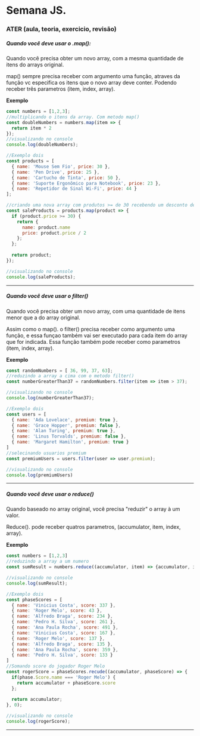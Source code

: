 # Semana JS.

### ATER (aula, teoria, exercicio, revisão)

##### Quando você deve usar o .map():

Quando você precisa obter um novo array, com a mesma quantidade de itens do arrays original.

map() sempre precisa receber com argumento uma função, atraves da função vc especifica os itens que o novo array deve conter. Podendo receber três parametros (item, index, array).

**Exemplo**

```javascript
const numbers = [1,2,3];
//multiplicando o itens da array. Com metodo map()
const doubleNumbers = numbers.map(item => {
  return item * 2
});
//visualizando no console
console.log(doubleNumbers);

//Exemplo dois
const products = [
  { name: 'Mouse Sem Fio', price: 30 },
  { name: 'Pen Drive', price: 25 },
  { name: 'Cartucho de Tinta', price: 50 },
  { name: 'Suporte Ergonômico para Notebook', price: 23 },
  { name: 'Repetidor de Sinal Wi-Fi', price: 44 }
];

//criando uma nova array com produtos >= de 30 recebendo um desconto de 50%
const saleProducts = products.map(product => {
  if (product.price >= 30) {
    return {
      name: product.name
      price: product.price / 2
    };
  };
  
  return product;
});

//visualizando no console
console.log(saleProducts);
```

---

##### Quando você deve usar o filter()

Quando você precisa obter um novo array, com uma quantidade de itens menor que a do array original.

Assim como o map(). o filter() precisa receber como argumento uma função, e essa funçao também vai ser executado para cada item do array que for indicada. Essa função também pode receber como parametros (item, index, array).

**Exemplo**

```javascript
const randomNumbers = [ 36, 99, 37, 63];
//reduzindo a array a cima com o metodo filter()
const numberGreaterThan37 = randomNumbers.filter(item => item > 37);

//visualizando no console
console.log(numberGreaterThan37);

//Exemplo dois
const users = [
  { name: 'Ada Lovelace', premium: true },
  { name: 'Grace Hopper', premium: false },
  { name: 'Alan Turing', premium: true },
  { name: 'Linus Torvalds', premium: false },
  { name: 'Margaret Hamilton', premium: true }
]
//selecinando usuarios premium
const premiumUsers = users.filter(user => user.premium);

//visualizando no console
console.log(premiumUsers)
```

---

##### Quando você deve usar o reduce()

Quando baseado no array original, você precisa "reduzir" o array à um valor.

Reduce(). pode receber quatros parametros, (accumulator, item, index, array).

**Exemplo**

```javascript
const numbers = [1,2,3]
//reduzindo a array a um numero
const sumResult = numbers.reduce((accumulator, item) => {accumulator, item}, 0);

//visualizando no console
console.log(sumResult);

//Exemplo dois
const phaseScores = [
  { name: 'Vinicius Costa', score: 337 },
  { name: 'Roger Melo', score: 43 },
  { name: 'Alfredo Braga', score: 234 },
  { name: 'Pedro H. Silva', score: 261 },
  { name: 'Ana Paula Rocha', score: 491 },
  { name: 'Vinicius Costa', score: 167 },
  { name: 'Roger Melo', score: 137 },
  { name: 'Alfredo Braga', score: 135 },
  { name: 'Ana Paula Rocha', score: 359 },
  { name: 'Pedro H. Silva', score: 133 }
]
//Somando score do jogador Roger Melo
const rogerScore = phaseScores.recude((accumulator, phaseScore) => {
  if(phase.Score.name === 'Roger Melo') {
    return accumulator + phaseScore.score
  };
  
  return accumulator;
}, 0);

//visualizando no console
console.log(rogerScore);
```

---

